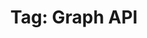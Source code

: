 ---
layout: tag
title: "Tag: Graph API"
description: Showing all posts with the tag 'Graph API' to make it easier for you to find all the GeekWolf posts that you're interested in
tag: graph-api
permalink: /tag/graph-api/
image: /android-chrome-192x192.png
---